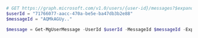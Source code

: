 <!-- markdownlint-disable MD041 -->

```PowerShell
# GET https://graph.microsoft.com/v1.0/users/{user-id}/messages?$expand=attachments
$userId = "71766077-aacc-470a-be5e-ba47db3b2e88"
$messageId = "AQMkAGUy.."

$message = Get-MgUserMessage -UserId $userId -MessageId $messageId -ExpandProperty Attachments
```
